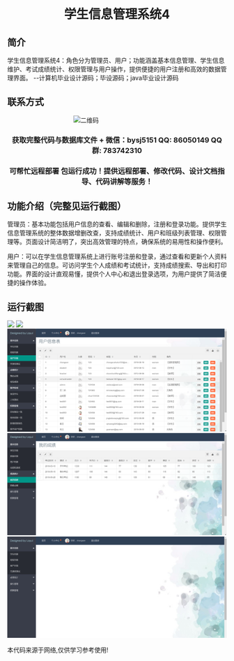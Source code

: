 <p><h1 align="center">学生信息管理系统4</h1></p>

## 简介
学生信息管理系统4：角色分为管理员、用户；功能涵盖基本信息管理、学生信息维护、考试成绩统计、权限管理与用户操作，提供便捷的用户注册和高效的数据管理界面。    --计算机毕业设计源码；毕设源码；java毕业设计源码


## 联系方式
<img src="https://bs-1329754181.cos.ap-shanghai.myqcloud.com/wx.jpg" alt="二维码" style="display: block; margin: 0 auto;" width="200px">
<p><h3 align="center">获取完整代码与数据库文件 + 微信：bysj5151 QQ: 86050149 QQ群: 783742310</h3></p>
<p><h3 align="center">可帮忙远程部署 包运行成功！提供远程部署、修改代码、设计文档指导、代码讲解等服务！</h3></p>

## 功能介绍（完整见运行截图）
管理员：基本功能包括用户信息的查看、编辑和删除，注册和登录功能。提供学生信息管理系统的整体数据增删改查，支持成绩统计、用户和班级列表管理、权限管理等。页面设计简洁明了，突出高效管理的特点，确保系统的易用性和操作便利。

用户：可以在学生信息管理系统上进行账号注册和登录，通过查看和更新个人资料来管理自己的信息。可访问学生个人成绩和考试统计，支持成绩搜索、导出和打印功能。界面的设计直观易懂，提供个人中心和退出登录选项，为用户提供了简洁便捷的操作体验。


## 运行截图
![](imgs/588112-20220709130133235-252922840.png)
![](imgs/588112-20220709130141147-111664072.png)
![](imgs/588112-20220709130153940-1782741545.png)
![](imgs/588112-20220709130158323-1189045923.png)
![](imgs/588112-20220709130208090-1626625887.png)

<p>本代码来源于网络,仅供学习参考使用!</p>
